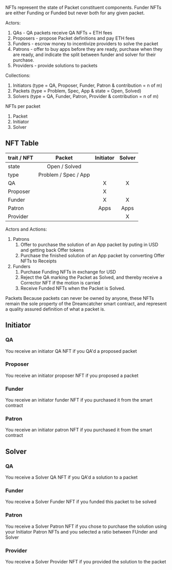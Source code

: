NFTs represent the state of Packet constituent components.  Funder NFTs are either Funding or Funded but never both for any given packet.

Actors:
1. QAs - QA packets receive QA NFTs + ETH fees
2. Proposers - propose Packet definitions and pay ETH fees
3. Funders - escrow money to incentivize providers to solve the packet
4. Patrons - offer to buy apps before they are ready, purchase when they are ready, and indicate the split between funder and solver for their purchase.
5. Providers - provide solutions to packets

Collections:
1. Initiators (type = QA, Proposer, Funder, Patron & contribution = n of m)
2. Packets (type = Problem, Spec, App & state = Open, Solved) 
3. Solvers (type = QA, Funder, Patron, Provider & contribution = n of m)

NFTs per packet
1. Packet
2. Initiator
3. Solver

## NFT Table
| trait / NFT |        Packet        | Initiator | Solver |
|-------------|:--------------------:|:---------:|:------:|
| state       | Open / Solved        |           |        |
| type        | Problem / Spec / App |           |        |
| QA          |                      |     X     |    X   |
| Proposer    |                      |     X     |        |
| Funder      |                      |     X     |    X   |
| Patron      |                      |    Apps   |  Apps  |
| Provider    |                      |           |    X   |

Actors and Actions:
1. Patrons 
	1. Offer to purchase the solution of an App packet by puting in USD and getting back Offer tokens
	2. Purchase the finished solution of an App packet by converting Offer NFTs to Receipts
2. Funders
	1. Purchase Funding NFTs in exchange for USD
	2. Reject the QA marking the Packet as Solved, and thereby receive a Corrector NFT if the motion is carried
	3. Receive Funded NFTs when the Packet is Solved.

Packets
Because packets can never be owned by anyone, these NFTs remain the sole property of the Dreamcatcher smart contract, and represent a quality assured definition of what a packet is.

## Initiator
### QA
You receive an initiator QA NFT if you QA'd a proposed packet
### Proposer
You receive an initiator proposer NFT if you proposed a packet
### Funder
You receive an initiator funder NFT if you purchased it from the smart contract
### Patron
You receive an initiator patron NFT if you purchased it from the smart contract

## Solver
### QA
You receive a Solver QA NFT if you QA'd a solution to a packet
### Funder
You receive a Solver Funder NFT if you funded this packet to be solved
### Patron
You receive a Solver Patron NFT if you chose to purchase the solution using your Initiator Patron NFTs and you selected a ratio between FUnder and Solver
### Provider
You receive a Solver Provider NFT if you provided the solution to the packet
